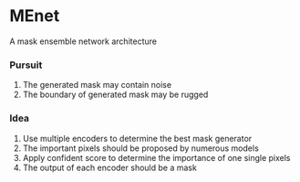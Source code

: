# MEnet
A mask ensemble network architecture

### Pursuit

1. The generated mask may contain noise
2. The boundary of generated mask may be rugged

### Idea

1. Use multiple encoders to determine the best mask generator
2. The important pixels should be proposed by numerous models
3. Apply confident score to determine the importance of one single pixels
4. The output of each encoder should be a mask
